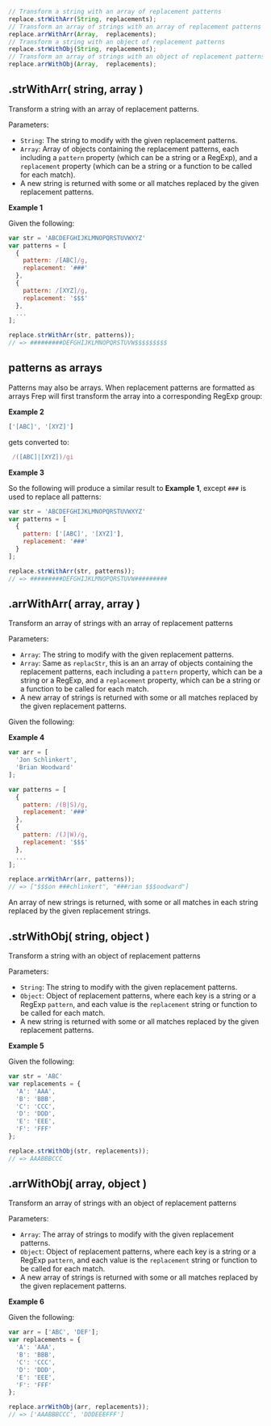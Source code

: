```js
// Transform a string with an array of replacement patterns
replace.strWithArr(String, replacements);
// Transform an array of strings with an array of replacement patterns
replace.arrWithArr(Array,  replacements);
// Transform a string with an object of replacement patterns
replace.strWithObj(String, replacements);
// Transform an array of strings with an object of replacement patterns
replace.arrWithObj(Array,  replacements);
```

## .strWithArr( string, array )
Transform a string with an array of replacement patterns.

Parameters:

* `String`: The string to modify with the given replacement patterns.
* `Array`: Array of objects containing the replacement patterns, each including a `pattern` property (which can be a string or a RegExp), and a `replacement` property (which can be a string or a function to be called for each match).
* A new string is returned with some or all matches replaced by the given replacement patterns.

**Example 1**

Given the following:

```js
var str = 'ABCDEFGHIJKLMNOPQRSTUVWXYZ'
var patterns = [
  {
    pattern: /[ABC]/g,
    replacement: '###'
  },
  {
    pattern: /[XYZ]/g,
    replacement: '$$$'
  },
  ...
];

replace.strWithArr(str, patterns));
// => #########DEFGHIJKLMNOPQRSTUVW$$$$$$$$$
```

## patterns as arrays
Patterns may also be arrays. When replacement patterns are formatted as arrays Frep will first transform the array into a corresponding RegExp group:

**Example 2**

```js
['[ABC]', '[XYZ]']
```
gets converted to:

```js
 /([ABC]|[XYZ])/gi
 ```

**Example 3**

So the following will produce a similar result to **Example 1**, except `###` is used to replace all patterns:

```js
var str = 'ABCDEFGHIJKLMNOPQRSTUVWXYZ'
var patterns = [
  {
    pattern: ['[ABC]', '[XYZ]'],
    replacement: '###'
  }
];

replace.strWithArr(str, patterns));
// => #########DEFGHIJKLMNOPQRSTUVW#########
```

## .arrWithArr( array, array )
Transform an array of strings with an array of replacement patterns

Parameters:

* `Array`: The string to modify with the given replacement patterns.
* `Array`: Same as `replacStr`, this is an an array of objects containing the replacement patterns, each including a `pattern` property, which can be a string or a RegExp, and a `replacement` property, which can be a string or a function to be called for each match.
* A new array of strings is returned with some or all matches replaced by the given replacement patterns.

Given the following:

**Example 4**

```js
var arr = [
  'Jon Schlinkert',
  'Brian Woodward'
];

var patterns = [
  {
    pattern: /(B|S)/g,
    replacement: '###'
  },
  {
    pattern: /(J|W)/g,
    replacement: '$$$'
  },
  ...
];

replace.arrWithArr(arr, patterns));
// => ["$$$on ###chlinkert", "###rian $$$oodward"]
```

An array of new strings is returned, with some or all matches in each string replaced by the given replacement strings.



## .strWithObj( string, object )
Transform a string with an object of replacement patterns

Parameters:

* `String`: The string to modify with the given replacement patterns.
* `Object`: Object of replacement patterns, where each key is a string or a RegExp `pattern`, and each value is the `replacement` string or function to be called for each match.
* A new string is returned with some or all matches replaced by the given replacement patterns.

**Example 5**

Given the following:

```js
var str = 'ABC'
var replacements = {
  'A': 'AAA',
  'B': 'BBB',
  'C': 'CCC',
  'D': 'DDD',
  'E': 'EEE',
  'F': 'FFF'
};

replace.strWithObj(str, replacements));
// => AAABBBCCC
```


## .arrWithObj( array, object )
Transform an array of strings with an object of replacement patterns

Parameters:

* `Array`: The array of strings to modify with the given replacement patterns.
* `Object`: Object of replacement patterns, where each key is a string or a RegExp `pattern`, and each value is the `replacement` string or function to be called for each match.
* A new array of strings is returned with some or all matches replaced by the given replacement patterns.

**Example 6**

Given the following:

```js
var arr = ['ABC', 'DEF'];
var replacements = {
  'A': 'AAA',
  'B': 'BBB',
  'C': 'CCC',
  'D': 'DDD',
  'E': 'EEE',
  'F': 'FFF'
};

replace.arrWithObj(arr, replacements));
// => ['AAABBBCCC', 'DDDEEEFFF']
```